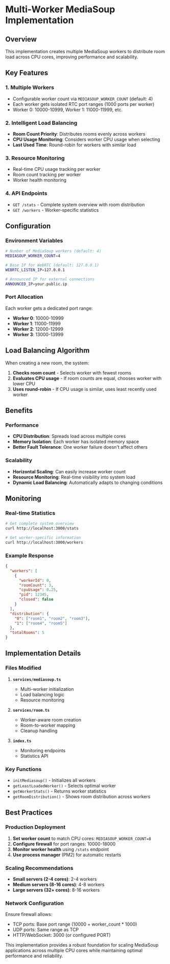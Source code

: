 # Multi-Worker MediaSoup Implementation

## Overview

This implementation creates multiple MediaSoup workers to distribute room load across CPU cores, improving performance and scalability.

## Key Features

### 1. **Multiple Workers**
- Configurable worker count via `MEDIASOUP_WORKER_COUNT` (default: 4)
- Each worker gets isolated RTC port ranges (1000 ports per worker)
- Worker 0: 10000-10999, Worker 1: 11000-11999, etc.

### 2. **Intelligent Load Balancing**
- **Room Count Priority**: Distributes rooms evenly across workers
- **CPU Usage Monitoring**: Considers worker CPU usage when selecting
- **Last Used Time**: Round-robin for workers with similar load

### 3. **Resource Monitoring**
- Real-time CPU usage tracking per worker
- Room count tracking per worker
- Worker health monitoring

### 4. **API Endpoints**
- `GET /stats` - Complete system overview with room distribution
- `GET /workers` - Worker-specific statistics

## Configuration

### Environment Variables

```bash
# Number of MediaSoup workers (default: 4)
MEDIASOUP_WORKER_COUNT=4

# Base IP for WebRTC (default: 127.0.0.1)
WEBRTC_LISTEN_IP=127.0.0.1

# Announced IP for external connections
ANNOUNCED_IP=your.public.ip
```

### Port Allocation

Each worker gets a dedicated port range:
- **Worker 0**: 10000-10999
- **Worker 1**: 11000-11999  
- **Worker 2**: 12000-12999
- **Worker 3**: 13000-13999

## Load Balancing Algorithm

When creating a new room, the system:

1. **Checks room count** - Selects worker with fewest rooms
2. **Evaluates CPU usage** - If room counts are equal, chooses worker with lower CPU
3. **Uses round-robin** - If CPU usage is similar, uses least recently used worker

## Benefits

### Performance
- **CPU Distribution**: Spreads load across multiple cores
- **Memory Isolation**: Each worker has isolated memory space
- **Better Fault Tolerance**: One worker failure doesn't affect others

### Scalability
- **Horizontal Scaling**: Can easily increase worker count
- **Resource Monitoring**: Real-time visibility into system load
- **Dynamic Load Balancing**: Automatically adapts to changing conditions

## Monitoring

### Real-time Statistics

```bash
# Get complete system overview
curl http://localhost:3000/stats

# Get worker-specific information
curl http://localhost:3000/workers
```

### Example Response

```json
{
  "workers": [
    {
      "workerId": 0,
      "roomCount": 3,
      "cpuUsage": 0.25,
      "pid": 12345,
      "closed": false
    }
  ],
  "distribution": {
    "0": ["room1", "room2", "room3"],
    "1": ["room4", "room5"]
  },
  "totalRooms": 5
}
```

## Implementation Details

### Files Modified

1. **`services/mediasoup.ts`**
   - Multi-worker initialization
   - Load balancing logic
   - Resource monitoring

2. **`services/room.ts`**
   - Worker-aware room creation
   - Room-to-worker mapping
   - Cleanup handling

3. **`index.ts`**
   - Monitoring endpoints
   - Statistics API

### Key Functions

- `initMediasoup()` - Initializes all workers
- `getLeastLoadedWorker()` - Selects optimal worker
- `getWorkerStats()` - Returns worker statistics
- `getRoomDistribution()` - Shows room distribution across workers

## Best Practices

### Production Deployment

1. **Set worker count** to match CPU cores: `MEDIASOUP_WORKER_COUNT=8`
2. **Configure firewall** for port ranges: 10000-18000
3. **Monitor worker health** using `/stats` endpoint
4. **Use process manager** (PM2) for automatic restarts

### Scaling Recommendations

- **Small servers (2-4 cores)**: 2-4 workers
- **Medium servers (8-16 cores)**: 4-8 workers  
- **Large servers (32+ cores)**: 8-16 workers

### Network Configuration

Ensure firewall allows:
- TCP ports: Base port range (10000 + worker_count * 1000)
- UDP ports: Same range as TCP
- HTTP/WebSocket: 3000 (or configured PORT)

This implementation provides a robust foundation for scaling MediaSoup applications across multiple CPU cores while maintaining optimal performance and reliability.